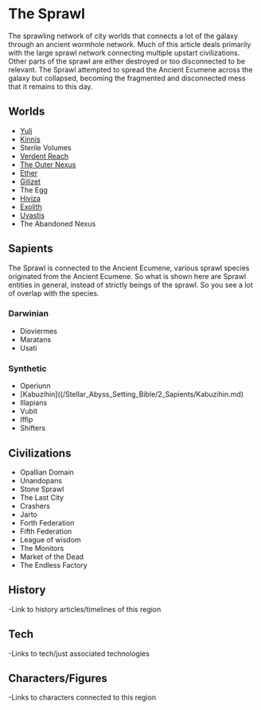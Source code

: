 # The Sprawl

The sprawling network of city worlds that connects a lot of the galaxy through an ancient wormhole network.  Much of this article deals primarily with the large sprawl network connecting multiple upstart civilizations.  Other parts of the sprawl are either destroyed or too disconnected to be relevant.  The Sprawl attempted to spread the Ancient Ecumene across the galaxy but collapsed, becoming the fragmented and disconnected mess that it remains to this day.

## Worlds
- [Yuli](/Stellar_Abyss_Setting_Bible/1_Worlds_Systems/Yuli.md)
- [Kinnis](/Stellar_Abyss_Setting_Bible/1_Worlds_Systems/Kinnis.md)
- Sterile Volumes
- [Verdent Reach](/Stellar_Abyss_Setting_Bible/1_Worlds_Systems/Verdant_Reach.md)
- [The Outer Nexus](/Stellar_Abyss_Setting_Bible/1_Worlds_Systems/Outer_Nexus.md)
- [Ether](/Stellar_Abyss_Setting_Bible/1_Worlds_Systems/Etherial_System.md)
- [Gilizet](/Stellar_Abyss_Setting_Bible/1_Worlds_Systems/Gilizet.md)
- The Egg
- [Hiviza](/Stellar_Abyss_Setting_Bible/1_Worlds_Systems/Hiviza.md)
- [Exolith](/Stellar_Abyss_Setting_Bible/1_Worlds_Systems/Exolith.md)
- [Uvastis](/Stellar_Abyss_Setting_Bible/1_Worlds_Systems/Uvastis.md)
- The Abandoned Nexus

## Sapients

The Sprawl is connected to the Ancient Ecumene, various sprawl species originated from the Ancient Ecumene.  So what is shown here are Sprawl entities in general, instead of strictly beings of the sprawl.  So you see a lot of overlap with the species.


### Darwinian
- Dioviermes
- Maratans
- Usati

### Synthetic
- Operiunn
- [Kabuzihin]((/Stellar_Abyss_Setting_Bible/2_Sapients/Kabuzihin.md)
- Illapians
- Vubit
- Iffip
- Shifters

## Civilizations
- Opallian Domain
- Unandopans
- Stone Sprawl
- The Last City
- Crashers
- Jarto
- Forth Federation
- Fifth Federation
- League of wisdom
- The Monitors
- Market of the Dead
- The Endless Factory

## History
-Link to history articles/timelines of this region
## Tech
-Links to tech/just associated technologies
## Characters/Figures
-Links to characters connected to this region
